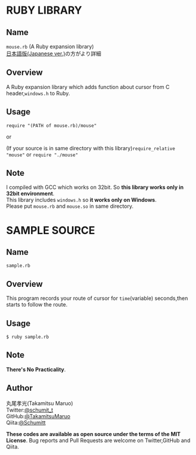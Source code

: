 # RUBY LIBRARY
## Name  
`mouse.rb` (A Ruby expansion library)  
[日本語版(Japanese ver.)](https://github.com/TakamitsuMaruo/mouse/blob/259364bc57e2ad75cbfbb8ea6f65d28ccfade536/mouse/readme_ja.md)の方がより詳細
## Overview  
A Ruby expansion library which adds function about cursor from C header,`windows.h` to Ruby.    

## Usage  
`require "(PATH of mouse.rb)/mouse"`    

or  

(If your source is in same directory with this library)`require_relative "mouse"`  or  `require "./mouse"`

## Note   
I compiled with GCC which works on 32bit. So **this library works only in 32bit environment**.  
This library includes `windows.h` so **it works only on Windows**.  
Please put `mouse.rb` and `mouse.so` in same directory.

# SAMPLE SOURCE
## Name  
`sample.rb`  

## Overview  
This program records your route of cursor for `time`(variable) seconds,then starts to follow the route.  

## Usage   
`$ ruby sample.rb`  

## Note  
**There's No Practicality**.

## Author  
丸尾孝光(Takamitsu Maruo)  
    Twitter:[@schumit_t](https://twitter.com/schumit_t)  
    GitHub:[@TakamitsuMaruo](https://github.com/TakamitsuMaruo)  
    Qiita:[@Schumitt](https://qiita.com/Schmitt)  

**These codes are available as open source under the terms of the MIT License**.
Bug reports and Pull Requests are welcome on Twitter,GitHub and Qiita.

